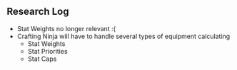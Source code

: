 ## Research Log

- Stat Weights no longer relevant :(
- Crafting Ninja will have to handle several types of equipment calculating
    + Stat Weights
    + Stat Priorities
    + Stat Caps